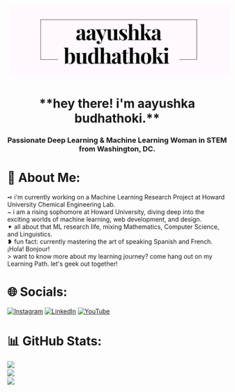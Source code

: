 <img src="logo-image.png" style="padding:5px;">
<h1 align="center"> **hey there! i'm aayushka budhathoki.** </h1>

<h3 align="center">Passionate Deep Learning & Machine Learning Woman in STEM from Washington, DC.</h3>

# 💫 About Me:
➺ i'm currently working on a Machine Learning Research Project at Howard University Chemical Engineering Lab.<br> ~ i am a rising sophomore at Howard University, diving deep into the exciting worlds of machine learning, web development, and design.<br>✦ all about that ML research life, mixing Mathematics, Computer Science, and Linguistics.<br>❥ fun fact: currently mastering the art of speaking Spanish and French. ¡Hola! Bonjour!<br>> want to know more about my learning journey? come hang out on my Learning Path. let's geek out together!


# 🌐 Socials:
[![Instagram](https://img.shields.io/badge/Instagram-%23E4405F.svg?logo=Instagram&logoColor=white)](https://instagram.com/lalmooon) [![LinkedIn](https://img.shields.io/badge/LinkedIn-%230077B5.svg?logo=linkedin&logoColor=white)](https://linkedin.com/in/https://www.linkedin.com/in/aayushka-budhathoki-5822a619b/) [![YouTube](https://img.shields.io/badge/YouTube-%23FF0000.svg?logo=YouTube&logoColor=white)](https://youtube.com/@https://www.youtube.com/@aayushkananu1894/featured) 
# 📊 GitHub Stats:
![](https://github-readme-stats.vercel.app/api?username=aayushkananu&theme=dark&hide_border=false&include_all_commits=false&count_private=false)<br/>
![](https://github-readme-streak-stats.herokuapp.com/?user=aayushkananu&theme=dark&hide_border=false)<br/>
![](https://github-readme-stats.vercel.app/api/top-langs/?username=aayushkananu&theme=dark&hide_border=false&include_all_commits=false&count_private=false&layout=compact)

